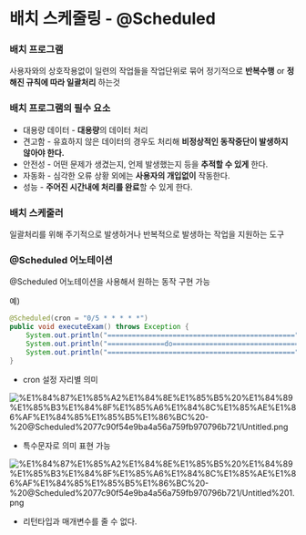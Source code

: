 # 배치 스케줄링 - @Scheduled

### 배치 프로그램

사용자와의 상호작용없이 일련의 작업들을 작업단위로 묶어 정기적으로 **반복수행** or **정해진 규칙에 따라 일괄처리** 하는것

### 배치 프로그램의 필수 요소

- 대용량 데이터 - **대용량**의 데이터 처리
- 견고함 - 유효하지 않은 데이터의 경우도 처리해 **비정상적인 동작중단이 발생하지 않아야 한다.**
- 안전성 - 어떤 문제가 생겼는지, 언제 발생했는지 등을 **추적할 수 있게** 한다.
- 자동화 - 심각한 오류 상황 외에는 **사용자의 개입없이** 작동한다.
- 성능 - **주어진 시간내에 처리를 완료**할 수 있게 한다.

### 배치 스케줄러

일괄처리를 위해 주기적으로 발생하거나 반복적으로 발생하는 작업을 지원하는 도구

### @Scheduled 어노테이션

@Scheduled 어노테이션을 사용해서 원하는 동작 구현 가능

예)

```java
@Scheduled(cron = "0/5 * * * * *")
public void executeExam() throws Exception {
	System.out.println("==============================================");
	System.out.println("==============do===============================");
	System.out.println("==============================================");
}
```

- cron 설정 자리별 의미

![%E1%84%87%E1%85%A2%E1%84%8E%E1%85%B5%20%E1%84%89%E1%85%B3%E1%84%8F%E1%85%A6%E1%84%8C%E1%85%AE%E1%86%AF%E1%84%85%E1%85%B5%E1%86%BC%20-%20@Scheduled%2077c90f54e9ba4a56a759fb970796b721/Untitled.png](%E1%84%87%E1%85%A2%E1%84%8E%E1%85%B5%20%E1%84%89%E1%85%B3%E1%84%8F%E1%85%A6%E1%84%8C%E1%85%AE%E1%86%AF%E1%84%85%E1%85%B5%E1%86%BC%20-%20@Scheduled%2077c90f54e9ba4a56a759fb970796b721/Untitled.png)

- 특수문자로 의미 표현 가능

![%E1%84%87%E1%85%A2%E1%84%8E%E1%85%B5%20%E1%84%89%E1%85%B3%E1%84%8F%E1%85%A6%E1%84%8C%E1%85%AE%E1%86%AF%E1%84%85%E1%85%B5%E1%86%BC%20-%20@Scheduled%2077c90f54e9ba4a56a759fb970796b721/Untitled%201.png](%E1%84%87%E1%85%A2%E1%84%8E%E1%85%B5%20%E1%84%89%E1%85%B3%E1%84%8F%E1%85%A6%E1%84%8C%E1%85%AE%E1%86%AF%E1%84%85%E1%85%B5%E1%86%BC%20-%20@Scheduled%2077c90f54e9ba4a56a759fb970796b721/Untitled%201.png)

- 리턴타입과 매개변수를 줄 수 없다.

